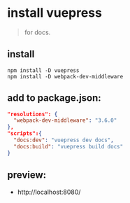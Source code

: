 # install vuepress

> for docs.

## install

```shell
npm install -D vuepress
npm install -D webpack-dev-middleware
```

## add to package.json:

```json
"resolutions": {
  "webpack-dev-middleware": "3.6.0"
},
"scripts":{
  "docs:dev": "vuepress dev docs",
  "docs:build": "vuepress build docs"
}
```

## preview:

- http://localhost:8080/
